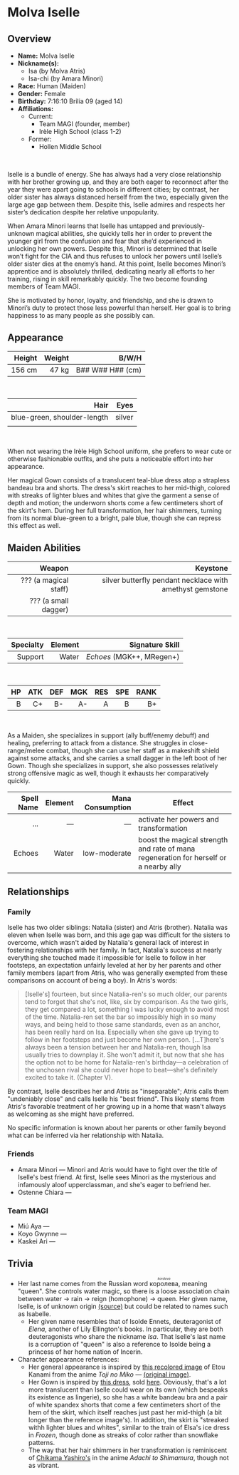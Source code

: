 # Molva Iselle

## Overview

- **Name:** Molva Iselle
- **Nickname(s):**
  - Isa (by Molva Atris)
  - Isa-chi (by Amara Minori)
- **Race:** Human (Maiden)
- **Gender:** Female
- **Birthday:** 7:16:10 Brilia 09 (aged 14)
- **Affiliations:**
  - Current:
    - Team MAGI (founder, member)
    - Irèle High School (class 1-2)
  - Former:
    - Hollen Middle School

&nbsp;

Iselle is a bundle of energy. She has always had a very close relationship with her brother growing up, and they are both eager to reconnect after the year they were apart going to schools in different cities; by contrast, her older sister has always distanced herself from the two, especially given the large age gap between them. Despite this, Iselle admires and respects her sister’s dedication despite her relative unpopularity.

When Amara Minori learns that Iselle has untapped and previously-unknown magical abilities, she quickly tells her in order to prevent the younger girl from the confusion and fear that she’d experienced in unlocking her own powers. Despite this, Minori is determined that Iselle won’t fight for the CIA and thus refuses to unlock her powers until Iselle’s older sister dies at the enemy’s hand. At this point, Iselle becomes Minori’s apprentice and is absolutely thrilled, dedicating nearly all efforts to her training, rising in skill remarkably quickly. The two become founding members of Team MAGI.

She is motivated by honor, loyalty, and friendship, and she is drawn to Minori’s duty to protect those less powerful than herself. Her goal is to bring happiness to as many people as she possibly can.

## Appearance

|    Height |  Weight |                  B/W/H |
| --------: | ------: | ---------------------: |
| 156 cm | 47 kg | B\#\# W\#\# H\#\# (cm) |

&nbsp;

|                          Hair |  Eyes |
| ----------------------------: | ----: |
|                 blue-green, shoulder-length | silver |
|  |       |

&nbsp;

When not wearing the Irèle High School uniform, she prefers to wear cute or otherwise fashionable outfits, and she puts a noticeable effort into her appearance.

Her magical Gown consists of a translucent teal-blue dress atop a strapless bandeau bra and shorts. The dress's skirt reaches to her mid-thigh, colored with streaks of lighter blues and whites that give the garment a sense of depth and motion; the underworn shorts come a few centimeters short of the skirt's hem. During her full transformation, her hair shimmers, turning from its normal blue-green to a bright, pale blue, though she can repress this effect as well.

## Maiden Abilities

|             Weapon |    Keystone |
| -----------------: | ----------: |
| ??? (a magical staff) | silver butterfly pendant necklace with amethyst gemstone |
| ??? (a small dagger) | |

&nbsp;

| Specialty | Element |       Signature Skill |
| --------: | ------: | -------------------: |
|  Support  | Water | *Echoes* (MGK++, MRegen+) |

&nbsp;

|   HP |  ATK |  DEF |  MGK |  RES |  SPE | RANK |
| ---: | ---: | ---: | ---: | ---: | ---: | ---: |
|    B |    C+ |    B- |    A- |    A |    B |    B+ |

&nbsp;

As a Maiden, she specializes in support (ally buff/enemy debuff) and healing, preferring to attack from a distance. She struggles in close-range/melee combat, though she can use her staff as a makeshift shield against some attacks, and she carries a small dagger in the left boot of her Gown. Though she specializes in support, she also possesses relatively strong offensive magic as well, though it exhausts her comparatively quickly.

| Spell Name | Element | Mana Consumption | Effect                                 |
| ---------: | ------: | ---------------: | -------------------------------------- |
|        ... |       — |                — | activate her powers and transformation |
|  Echoes  |  Water  |  low-moderate | boost the magical strength and rate of mana regeneration for herself or a nearby ally |

## Relationships

### Family

Iselle has two older siblings: Natalia (sister) and Atris (brother). Natalia was eleven when Iselle was born, and this age gap was difficult for the sisters to overcome, which wasn't aided by Natalia's general lack of interest in fostering relationships with her family. In fact, Natalia's success at nearly everything she touched made it impossible for Iselle to follow in her footsteps, an expectation unfairly leveled at her by her parents and other family members (apart from Atris, who was generally exempted from these comparisons on account of being a boy). In Atris's words:

> [Iselle's] fourteen, but since Natalia-ren's so much older, our parents tend to forget that she's not, like, six by comparison. As the two girls, they get compared a lot, something I was lucky enough to avoid most of the time. Natalia-ren set the bar so impossibly high in so many ways, and being held to those same standards, even as an anchor, has been really hard on Isa. Especially when she gave up trying to follow in her footsteps and just become her own person. [...T]here's always been a tension between her and Natalia-ren, though Isa usually tries to downplay it. She won't admit it, but now that she has the option not to be home for Natalia-ren's birthday—a celebration of the unchosen rival she could never hope to beat—she's definitely excited to take it. (Chapter V).

By contrast, Iselle describes her and Atris as "inseparable"; Atris calls them "undeniably close" and calls Iselle his "best friend". This likely stems from Atris's favorable treatment of her growing up in a home that wasn't always as welcoming as she might have preferred.

No specific information is known about her parents or other family beyond what can be inferred via her relationship with Natalia.

### Friends

- Amara Minori — Minori and Atris would have to fight over the title of Iselle's best friend. At first, Iselle sees Minori as the mysterious and infamously aloof upperclassman, and she's eager to befriend her.
- Ostenne Chiara —


### Team MAGI 

- Miú Aya — 
- Koyo Gwynne —
- Kaskei Ari —

## Trivia

- Her last name comes from the Russian word <ruby><rb>королева</rb><rt>*koroleva*</rt></ruby>, meaning "queen". She controls water magic, so there is a loose association chain between water → rain → reign (homophone) → queen. Her given name, Iselle, is of unknown origin [(source)](https://nameberry.com/babyname/Iselle) but could be related to names such as Isabelle.
  - Her given name resembles that of Isolde Ennets, deuteragonist of *Elena*, another of Lily Ellington's books. In particular, they are both deuteragonists who share the nickname *Isa*. That Iselle's last name is a corruption of "queen" is also a reference to Isolde being a princess of her home nation of Incerin.
- Character appearance references:
  - Her general appearance is inspired by [this recolored image](./references/molva-iselle-01.png) of Etou Kanami from the anime *Toji no Miko* — [(original image)](https://rei.animecharactersdatabase.com/uploads/chars/thumbs/200/42795-1277625042.jpg).
  - Her Gown is inspired by [this dress](./references/molva-iselle-02.jpg), sold [here](https://flashyouandme.com/product/deep-water-mesh-babydoll-dress-with-deep-decollette/). Obviously, that's a lot more translucent than Iselle could wear on its own (which bespeaks its existence as lingerie), so she has a white bandeau bra and a pair of white spandex shorts that come a few centimeters short of the hem of the skirt, which itself reaches just past her mid-thigh (a bit longer than the reference image's). In addition, the skirt is "streaked withh lighter blues and whites", similar to the train of Elsa's ice dress in *Frozen*, though done as streaks of color rather than snowflake patterns.
  - The way that her hair shimmers in her transformation is reminiscent of [Chikama Yashiro's](references/molva-iselle-03.png) in the anime *Adachi to Shimamura*, though not as vibrant.